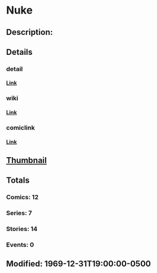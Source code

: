 # Nuke
## Description: 
## Details
### detail
#### [Link](http://marvel.com/characters/1623/nuke?utm_campaign=apiRef&utm_source=225578a89fc76f3d20fbffda5d17a88d)
### wiki
#### [Link](http://marvel.com/universe/Nuke?utm_campaign=apiRef&utm_source=225578a89fc76f3d20fbffda5d17a88d)
### comiclink
#### [Link](http://marvel.com/comics/characters/1010707/nuke?utm_campaign=apiRef&utm_source=225578a89fc76f3d20fbffda5d17a88d)
## [Thumbnail](http://i.annihil.us/u/prod/marvel/i/mg/c/10/4ce5a28ac1c48.jpg)
## Totals
### Comics: 12
### Series: 7
### Stories: 14
### Events: 0
## Modified: 1969-12-31T19:00:00-0500
